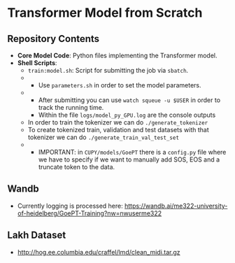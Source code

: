 # Transformer Model from Scratch

## Repository Contents
- **Core Model Code**: Python files implementing the Transformer model.
- **Shell Scripts**:
  - `train:model.sh`: Script for submitting the job via `sbatch`.
  - - Use `parameters.sh` in order to set the model parameters.
  - - After submitting you can use `watch squeue -u $USER` in order to track the running time.
    - Within the file `logs/model_py_GPU.log` are the console outputs
  * In order to train the tokenizer we can do `./generate_tokenizer`
  * To create tokenized train, validation and test datasets with that tokenizer we can do `./generate_train_val_test_set`
  - - IMPORTANT: in `CUPY/models/GoePT` there is a `config.py` file where we have to specify if we want to manually add SOS, EOS and a truncate token to the data.

## Wandb
- Currently logging is processed here: https://wandb.ai/me322-university-of-heidelberg/GoePT-Training?nw=nwuserme322

## Lakh Dataset
- http://hog.ee.columbia.edu/craffel/lmd/clean_midi.tar.gz
